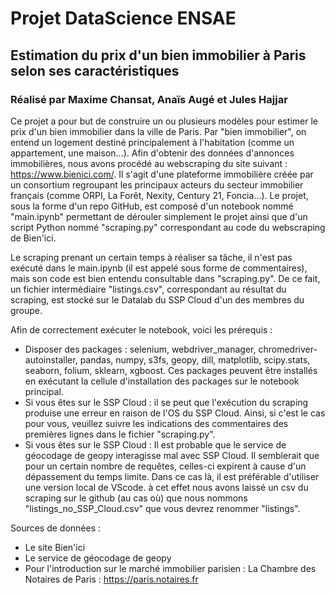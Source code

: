 # Projet DataScience ENSAE #
## Estimation du prix d'un bien immobilier à Paris selon ses caractéristiques ##
### Réalisé par Maxime Chansat, Anaïs Augé et Jules Hajjar

Ce projet a pour but de construire un ou plusieurs modèles pour estimer le prix d'un bien immobilier dans la ville de Paris. Par "bien immobilier", on entend un logement destiné principalement à l'habitation (comme un appartement, une maison...).
Afin d'obtenir des données d'annonces immobilières, nous avons procédé au webscraping du site suivant : https://www.bienici.com/. Il s'agit d'une plateforme immobilière créée par un consortium regroupant les principaux acteurs du secteur immobilier français (comme ORPI, La Forêt, Nexity, Century 21, Foncia...).
Le projet, sous la forme d'un repo GitHub, est composé d'un notebook nommé "main.ipynb" permettant de dérouler simplement le projet ainsi que d'un script Python nommé "scraping.py" correspondant au code du webscraping de Bien'ici.

Le scraping prenant un certain temps à réaliser sa tâche, il n'est pas exécuté dans le main.ipynb (il est appelé sous forme de commentaires), mais son code est bien entendu consultable dans "scraping.py".
De ce fait, un fichier intermédiaire "listings.csv", correspondant au résultat du scraping, est stocké sur le Datalab du SSP Cloud d'un des membres du groupe.

Afin de correctement exécuter le notebook, voici les prérequis :

- Disposer des packages : selenium, webdriver_manager, chromedriver-autoinstaller, pandas, numpy, s3fs, geopy, dill, matplotlib, scipy.stats, seaborn, folium, sklearn, xgboost. Ces packages peuvent être installés en exécutant la cellule d'installation des packages sur le notebook principal.
- Si vous êtes sur le SSP Cloud : il se peut que l'exécution du scraping produise une erreur en raison de l'OS du SSP Cloud. Ainsi, si c'est le cas pour vous, veuillez suivre les indications des commentaires des premières lignes dans le fichier "scraping.py".
- Si vous êtes sur le SSP Cloud : Il est probable que le service de géocodage de geopy interagisse mal avec SSP Cloud. Il semblerait que pour un certain nombre de requêtes, celles-ci expirent à cause d'un dépassement du temps limite. Dans ce cas là, il est préférable d'utiliser une version local de VScode. à cet effet nous avons laissé un csv du scraping sur le github (au cas où) que nous nommons "listings_no_SSP_Cloud.csv" que vous devrez renommer "listings".

Sources de données :

- Le site Bien'ici 
- Le service de géocodage de geopy
- Pour l'introduction sur le marché immobilier parisien : La Chambre des Notaires de Paris : https://paris.notaires.fr
